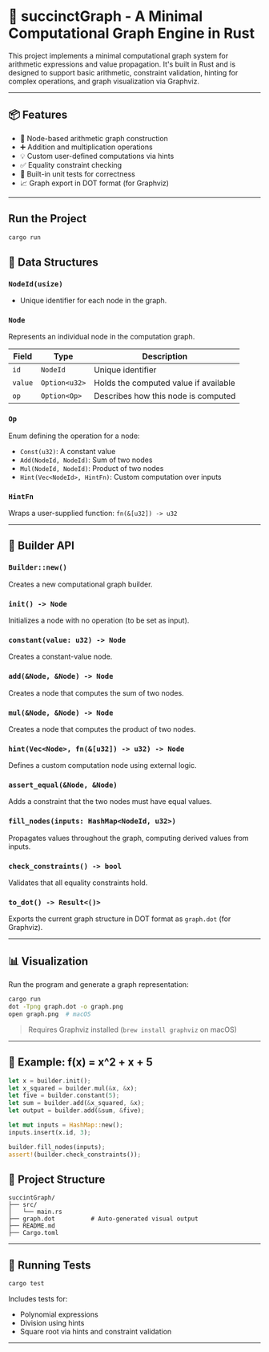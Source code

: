 

# 🧠 succinctGraph - A Minimal Computational Graph Engine in Rust

This project implements a minimal computational graph system for arithmetic expressions and value propagation. It's built in Rust and is designed to support basic arithmetic, constraint validation, hinting for complex operations, and graph visualization via Graphviz.

---

## 📦 Features

- 🔢 Node-based arithmetic graph construction
- ➕ Addition and multiplication operations
- 💡 Custom user-defined computations via hints
- ✅ Equality constraint checking
- 🧪 Built-in unit tests for correctness
- 📈 Graph export in DOT format (for Graphviz)

---

## Run the Project 
```bash
cargo run
```

## 🧰 Data Structures

### `NodeId(usize)`
- Unique identifier for each node in the graph.

### `Node`
Represents an individual node in the computation graph.

| Field    | Type         | Description                               |
|----------|--------------|-------------------------------------------|
| `id`     | `NodeId`     | Unique identifier                         |
| `value`  | `Option<u32>`| Holds the computed value if available     |
| `op`     | `Option<Op>` | Describes how this node is computed       |

### `Op`
Enum defining the operation for a node:

- `Const(u32)`: A constant value
- `Add(NodeId, NodeId)`: Sum of two nodes
- `Mul(NodeId, NodeId)`: Product of two nodes
- `Hint(Vec<NodeId>, HintFn)`: Custom computation over inputs

### `HintFn`
Wraps a user-supplied function: `fn(&[u32]) -> u32`

---

## 🧠 Builder API

### `Builder::new()`
Creates a new computational graph builder.

### `init() -> Node`
Initializes a node with no operation (to be set as input).

### `constant(value: u32) -> Node`
Creates a constant-value node.

### `add(&Node, &Node) -> Node`
Creates a node that computes the sum of two nodes.

### `mul(&Node, &Node) -> Node`
Creates a node that computes the product of two nodes.

### `hint(Vec<Node>, fn(&[u32]) -> u32) -> Node`
Defines a custom computation node using external logic.

### `assert_equal(&Node, &Node)`
Adds a constraint that the two nodes must have equal values.

### `fill_nodes(inputs: HashMap<NodeId, u32>)`
Propagates values throughout the graph, computing derived values from inputs.

### `check_constraints() -> bool`
Validates that all equality constraints hold.

### `to_dot() -> Result<()>`
Exports the current graph structure in DOT format as `graph.dot` (for Graphviz).

---

## 📊 Visualization

Run the program and generate a graph representation:

```bash
cargo run
dot -Tpng graph.dot -o graph.png
open graph.png  # macOS
```

> Requires Graphviz installed (`brew install graphviz` on macOS)

---

## 🧪 Example: f(x) = x^2 + x + 5

```rust
let x = builder.init();
let x_squared = builder.mul(&x, &x);
let five = builder.constant(5);
let sum = builder.add(&x_squared, &x);
let output = builder.add(&sum, &five);

let mut inputs = HashMap::new();
inputs.insert(x.id, 3);

builder.fill_nodes(inputs);
assert!(builder.check_constraints());
```



## 📁 Project Structure

```
succintGraph/
├── src/
│   └── main.rs
├── graph.dot          # Auto-generated visual output
├── README.md
├── Cargo.toml
```

---

## 🧪 Running Tests

```bash
cargo test
```

Includes tests for:
- Polynomial expressions
- Division using hints
- Square root via hints and constraint validation

---
